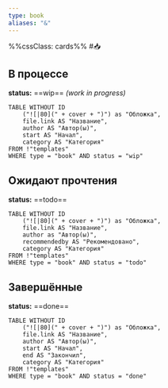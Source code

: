 ```yaml
---
type: book
aliases: "&"
---
```

%%cssClass: cards%%
#📥 
## В процессе
**status:** ==wip== *(work in progress)*

```dataview
TABLE WITHOUT ID
	("![|80](" + cover + ")") as "Обложка",
	file.link AS "Название",
	author AS "Автор(ы)",
	start AS "Начал",
	category AS "Категория"
FROM !"templates"
WHERE type = "book" AND status = "wip"
```

## Ожидают прочтения
**status:** ==todo==

```dataview
TABLE WITHOUT ID
	("![|80](" + cover + ")") as "Обложка",
	file.link AS "Название",
	author as "Автор(ы)",
	recommendedby AS "Рекомендовано",
	category AS "Категория"
FROM !"templates"
WHERE type = "book" AND status = "todo"
```

## Завершённые
**status:** ==done==
```dataview
TABLE WITHOUT ID
	("![|80](" + cover + ")") as "Обложка",
	file.link AS "Название",
	author AS "Автор(ы)",
	start AS "Начал",
	end AS "Закончил",
	category AS "Категория"
FROM !"templates"
WHERE type = "book" AND status = "done"
```